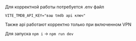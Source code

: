 Для корректной работы потребуется .env файл

```
VITE_TMDB_API_KEY="ваш tmdb api ключ"
```

Также api работают корректно только при включенном VPN

Для запуска `npm i` -> `npm run dev`
